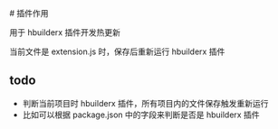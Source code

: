 ﻿﻿# 插件作用

用于 hbuilderx 插件开发热更新

当前文件是 extension.js 时，保存后重新运行 hbuilderx 插件

## todo

- 判断当前项目时 hbuilderx 插件，所有项目内的文件保存触发重新运行
- 比如可以根据 package.json 中的字段来判断是否是 hbuilderx 插件

